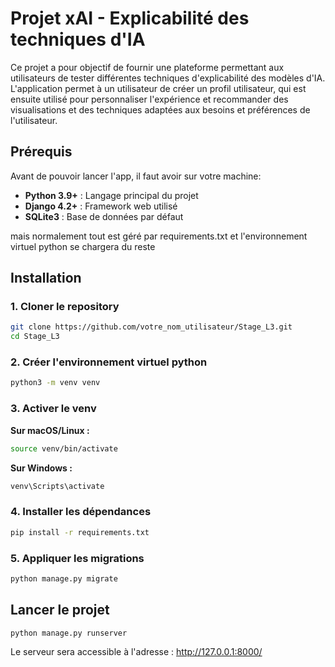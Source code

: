 # Projet xAI - Explicabilité des techniques d'IA

Ce projet a pour objectif de fournir une plateforme permettant aux utilisateurs de tester différentes techniques d'explicabilité des modèles d'IA. L'application permet à un utilisateur de créer un profil utilisateur, qui est ensuite utilisé pour personnaliser l'expérience et recommander des visualisations et des techniques adaptées aux besoins et préférences de l'utilisateur.

## Prérequis

Avant de pouvoir lancer l'app, il faut avoir sur votre machine:

- **Python 3.9+** : Langage principal du projet
- **Django 4.2+** : Framework web utilisé
- **SQLite3** : Base de données par défaut

mais normalement tout est géré par requirements.txt et l'environnement virtuel python se chargera du reste

## Installation

### 1. Cloner le repository

```bash
git clone https://github.com/votre_nom_utilisateur/Stage_L3.git
cd Stage_L3
```

### 2. Créer l'environnement virtuel python

```bash
python3 -m venv venv
```

### 3. Activer le venv

**Sur macOS/Linux :**
```bash
source venv/bin/activate
```

**Sur Windows :**
```bash
venv\Scripts\activate
```

### 4. Installer les dépendances

```bash
pip install -r requirements.txt
```

### 5. Appliquer les migrations

```bash
python manage.py migrate
```

## Lancer le projet

```bash
python manage.py runserver
```

Le serveur sera accessible à l'adresse : http://127.0.0.1:8000/
